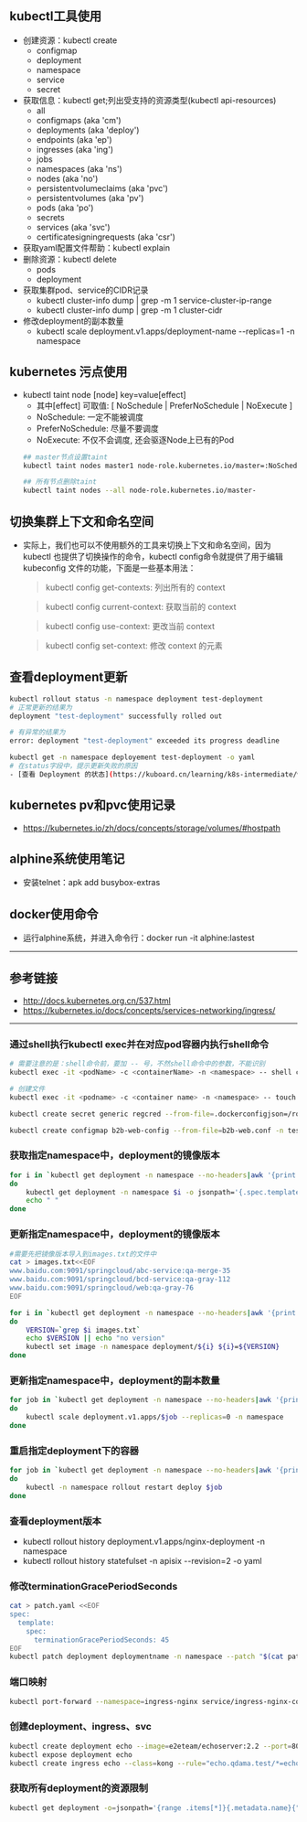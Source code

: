 ## kubectl工具使用
* 创建资源：kubectl create
  * configmap
  * deployment
  * namespace
  * service
  * secret
* 获取信息：kubectl get;列出受支持的资源类型(kubectl api-resources)
  * all
  * configmaps (aka 'cm')
  * deployments (aka 'deploy')
  * endpoints (aka 'ep')
  * ingresses (aka 'ing')
  * jobs
  * namespaces (aka 'ns')
  * nodes (aka 'no')
  * persistentvolumeclaims (aka 'pvc')
  * persistentvolumes (aka 'pv')
  * pods (aka 'po')
  * secrets
  * services (aka 'svc')
  * certificatesigningrequests (aka 'csr')
* 获取yaml配置文件帮助：kubectl explain
* 删除资源：kubectl delete
  * pods
  * deployment
* 获取集群pod、service的CIDR记录
  * kubectl cluster-info dump | grep -m 1 service-cluster-ip-range
  * kubectl cluster-info dump | grep -m 1 cluster-cidr
* 修改deployment的副本数量
  * kubectl scale deployment.v1.apps/deployment-name --replicas=1 -n namespace
## kubernetes 污点使用
* kubectl taint node [node] key=value[effect]   
  * 其中[effect] 可取值: [ NoSchedule | PreferNoSchedule | NoExecute ]
  * NoSchedule: 一定不能被调度
  * PreferNoSchedule: 尽量不要调度
  * NoExecute: 不仅不会调度, 还会驱逐Node上已有的Pod
  ```bash
  ## master节点设置taint
  kubectl taint nodes master1 node-role.kubernetes.io/master=:NoSchedule

  ## 所有节点删除taint
  kubectl taint nodes --all node-role.kubernetes.io/master-
  ```
## 切换集群上下文和命名空间
- 实际上，我们也可以不使用额外的工具来切换上下文和命名空间，因为 kubectl 也提供了切换操作的命令，kubectl config命令就提供了用于编辑 kubeconfig 文件的功能，下面是一些基本用法：
  > kubectl config get-contexts: 列出所有的 context

  > kubectl config current-context: 获取当前的 context

  > kubectl config use-context: 更改当前 context

  > kubectl config set-context: 修改 context 的元素
## 查看deployment更新
```bash
kubectl rollout status -n namespace deployment test-deployment
# 正常更新的结果为
deployment "test-deployment" successfully rolled out

# 有异常的结果为
error: deployment "test-deployment" exceeded its progress deadline

kubectl get -n namespace deployement test-deployment -o yaml
# 在status字段中，提示更新失败的原因
- [查看 Deployment 的状态](https://kuboard.cn/learning/k8s-intermediate/workload/wl-deployment/status.html)
```
## kubernetes pv和pvc使用记录
* https://kubernetes.io/zh/docs/concepts/storage/volumes/#hostpath
## alphine系统使用笔记
* 安装telnet：apk add busybox-extras
## docker使用命令
* 运行alphine系统，并进入命令行：docker run -it alphine:lastest
---
## 参考链接
* http://docs.kubernetes.org.cn/537.html
* https://kubernetes.io/docs/concepts/services-networking/ingress/
---
### 通过shell执行kubectl exec并在对应pod容器内执行shell命令
   ```bash
   # 需要注意的是：shell命令前，要加 -- 号，不然shell命令中的参数，不能识别
   kubectl exec -it <podName> -c <containerName> -n <namespace> -- shell comand

   # 创建文件
   kubectl exec -it <podname> -c <container name> -n <namespace> -- touch /usr/local/testfile

   kubectl create secret generic regcred --from-file=.dockerconfigjson=/root/.docker/config.json --type=kubernetes.io/dockerconfigjson -n test

   kubectl create configmap b2b-web-config --from-file=b2b-web.conf -n test
   ```
### 获取指定namespace中，deployment的镜像版本
   ```bash
   for i in `kubectl get deployment -n namespace --no-headers|awk '{print $1}'`
   do
       kubectl get deployment -n namespace $i -o jsonpath='{.spec.template.spec.containers   [0].image}'
       echo " "
   done
   ```
### 更新指定namespace中，deployment的镜像版本
   ```bash
   #需要先把镜像版本导入到images.txt的文件中
   cat > images.txt<<EOF
   www.baidu.com:9091/springcloud/abc-service:qa-merge-35
   www.baidu.com:9091/springcloud/bcd-service:qa-gray-112
   www.baidu.com:9091/springcloud/web:qa-gray-76
   EOF

   for i in `kubectl get deployment -n namespace --no-headers|awk '{print $1}'`
   do
       VERSION=`grep $i images.txt`
       echo $VERSION || echo "no version"
       kubectl set image -n namespace deployment/${i} ${i}=${VERSION}
   done
   ```
### 更新指定namespace中，deployment的副本数量
   ```bash
   for job in `kubectl get deployment -n namespace --no-headers|awk '{print $1}'`;
   do
       kubectl scale deployment.v1.apps/$job --replicas=0 -n namespace
   done
   ```
### 重启指定deployment下的容器
   ```bash
   for job in `kubectl get deployment -n namespace --no-headers|awk '{print $1}'`;
   do
       kubectl -n namespace rollout restart deploy $job
   done
   ```
### 查看deployment版本
- kubectl rollout history deployment.v1.apps/nginx-deployment -n namespace
- kubectl rollout history statefulset -n apisix --revision=2 -o yaml
### 修改terminationGracePeriodSeconds
  ```bash
  cat > patch.yaml <<EOF
  spec:
    template:
      spec:
        terminationGracePeriodSeconds: 45
  EOF
  kubectl patch deployment deploymentname -n namespace --patch "$(cat patch.yaml)"
  ```
### 端口映射
```bash
kubectl port-forward --namespace=ingress-nginx service/ingress-nginx-controller 8080:80
```
### 创建deployment、ingress、svc
```bash
kubectl create deployment echo --image=e2eteam/echoserver:2.2 --port=8080
kubectl expose deployment echo
kubectl create ingress echo --class=kong --rule="echo.qdama.test/*=echo:8080"
```
### 获取所有deployment的资源限制
```bash
kubectl get deployment -o=jsonpath='{range .items[*]}{.metadata.name}{"\t"}{.spec.template.spec.containers[0].resources.limits}{"\n"}{end}'
```